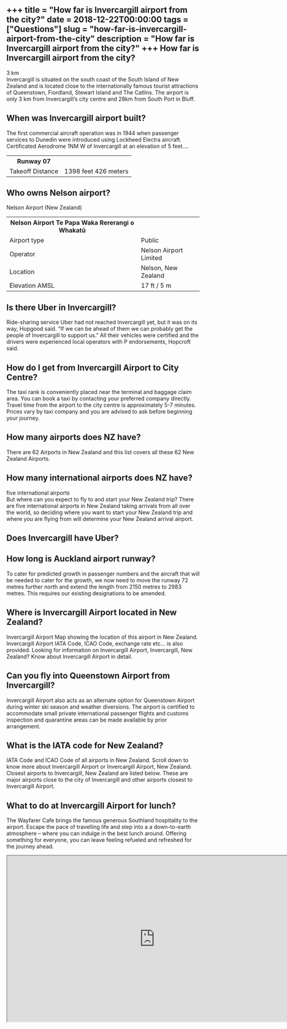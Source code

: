 +++
title = "How far is Invercargill airport from the city?"
date = 2018-12-22T00:00:00
tags = ["Questions"]
slug = "how-far-is-invercargill-airport-from-the-city"
description = "How far is Invercargill airport from the city?"
+++
How far is Invercargill airport from the city?
----------------------------------------------

3 km  
Invercargill is situated on the south coast of the South Island of New Zealand and is located close to the internationally famous tourist attractions of Queenstown, Fiordland, Stewart Island and The Catlins. The airport is only 3 km from Invercargill’s city centre and 28km from South Port in Bluff.

When was Invercargill airport built?
------------------------------------

The first commercial aircraft operation was in 1944 when passenger services to Dunedin were introduced using Lockheed Electra aircraft. Certificated Aerodrome 1NM W of Invercargill at an elevation of 5 feet….

<table><tr><th>Runway 07</th></tr><tr><td>Takeoff Distance</td><td>1398 feet 426 meters</td></tr></table>

Who owns Nelson airport?
------------------------

Nelson Airport (New Zealand)

<table><tr><th>Nelson Airport Te Papa Waka Rererangi o Whakatū</th></tr><tr><td>Airport type</td><td>Public</td></tr><tr><td>Operator</td><td>Nelson Airport Limited</td></tr><tr><td>Location</td><td>Nelson, New Zealand</td></tr><tr><td>Elevation AMSL</td><td>17 ft / 5 m</td></tr></table>

Is there Uber in Invercargill?
------------------------------

Ride-sharing service Uber had not reached Invercargill yet, but it was on its way, Hopgood said. “If we can be ahead of them we can probably get the people of Invercargill to support us.” All their vehicles were certified and the drivers were experienced local operators with P endorsements, Hopcroft said.

How do I get from Invercargill Airport to City Centre?
------------------------------------------------------

The taxi rank is conveniently placed near the terminal and baggage claim area. You can book a taxi by contacting your preferred company directly. Travel time from the airport to the city centre is approximately 5-7 minutes. Prices vary by taxi company and you are advised to ask before beginning your journey.

How many airports does NZ have?
-------------------------------

There are 62 Airports in New Zealand and this list covers all these 62 New Zealand Airports.

How many international airports does NZ have?
---------------------------------------------

five international airports  
But where can you expect to fly to and start your New Zealand trip? There are five international airports in New Zealand taking arrivals from all over the world, so deciding where you want to start your New Zealand trip and where you are flying from will determine your New Zealand arrival airport.

Does Invercargill have Uber?
----------------------------

How long is Auckland airport runway?
------------------------------------

To cater for predicted growth in passenger numbers and the aircraft that will be needed to cater for the growth, we now need to move the runway 72 metres further north and extend the length from 2150 metres to 2983 metres. This requires our existing designations to be amended.

Where is Invercargill Airport located in New Zealand?
-----------------------------------------------------

Invercargill Airport Map showing the location of this airport in New Zealand. Invercargill Airport IATA Code, ICAO Code, exchange rate etc… is also provided. Looking for information on Invercargill Airport, Invercargill, New Zealand? Know about Invercargill Airport in detail.

Can you fly into Queenstown Airport from Invercargill?
------------------------------------------------------

Invercargill Airport also acts as an alternate option for Queenstown Airport during winter ski season and weather diversions. The airport is certified to accommodate small private international passenger flights and customs inspection and quarantine areas can be made available by prior arrangement.

What is the IATA code for New Zealand?
--------------------------------------

IATA Code and ICAO Code of all airports in New Zealand. Scroll down to know more about Invercargill Airport or Invercargill Airport, New Zealand. Closest airports to Invercargill, New Zealand are listed below. These are major airports close to the city of Invercargill and other airports closest to Invercargill Airport.

What to do at Invercargill Airport for lunch?
---------------------------------------------

The Wayfarer Cafe brings the famous generous Southland hospitality to the airport. Escape the pace of travelling life and step into a a down-to-earth atmosphere – where you can indulge in the best lunch around. Offering something for everyone, you can leave feeling refueled and refreshed for the journey ahead.

<iframe allow="accelerometer; autoplay; clipboard-write; encrypted-media; gyroscope; picture-in-picture" allowfullscreen="" class="__youtube_prefs__  epyt-is-override  no-lazyload" data-no-lazy="1" data-origheight="433" data-origwidth="770" data-skipgform_ajax_framebjll="" height="433" id="_ytid_79851" loading="lazy" src="https://www.youtube.com/embed/BxOAWUIELlo?enablejsapi=1&autoplay=0&cc_load_policy=0&cc_lang_pref=&iv_load_policy=1&loop=0&modestbranding=0&rel=1&fs=1&playsinline=0&autohide=2&theme=dark&color=red&controls=1&" title="YouTube player" width="770"></iframe>